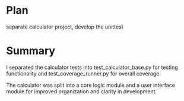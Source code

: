# Plan 
separate calculator project, develop the unittest

# Summary
I separated the calculator tests into test_calculator_base.py for testing functionality and test_coverage_runner.py for overall coverage.


The calculator was split into a core logic module and a user interface module for improved organization and clarity in development.
